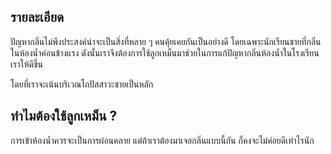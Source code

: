 ## รายละเอียด
ปัญหากลิ่นไม่พึงประสงค์น่าจะเป็นสิ่งที่หลาย ๆ คนคุ้ยเคยกันเป็นอย่างดี โดยเฉพาะนักเรียนชายที่กลิ่นในห้องน้ำค่อนข้างแรง ดังนั้นเราจึงต้องการใช้ลูกเหม็นมาช่วยในการแก้ปัญหากลิ่นห้องน้ำในโรงเรียนเราให้ดีขึ้น

โดยที่เราจะเน้นบริเวณโถปัสสาวะชายเป็นหลัก
## ทำไมต้องใช้ลูกเหม็น ?
การเข้าห้องน้ำควรจะเป็นการผ่อนคลาย แต่ถ้าเราต้องมาเจอกลิ่นแบบนี้กัน ก็คงจะไม่ค่อยดีเท่าไรนัก 
<!--stackedit_data:
eyJoaXN0b3J5IjpbMjA0NDA3MzYyMSwtNDUxMjIzNzM0LDE2OT
E0MTI5NjAsLTU3NDIyNDc0MiwtMTE0OTAxOTUzMl19
-->